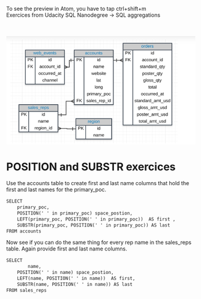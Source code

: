 
To see the preview in Atom, you have to tap ctrl+shift+m </br>
Exercices from Udacity SQL Nanodegree -> SQL aggregations  </br> </br> </br>


![](assets/groupy_by-82530243.PNG)

# POSITION and SUBSTR  exercices

Use the accounts table to create first and last name columns that hold the first and last names for the primary_poc.
```
SELECT
	primary_poc,
    POSITION(' ' in primary_poc) space_postion,
    LEFT(primary_poc, POSITION(' ' in primary_poc))  AS first ,
    SUBSTR(primary_poc, POSITION(' ' in primary_poc)) AS last                             
FROM accounts
```

Now see if you can do the same thing for every rep name in the sales_reps table. Again provide first and last name columns.
```
SELECT
		name,
    POSITION(' ' in name) space_postion,
    LEFT(name, POSITION(' ' in name))  AS first,
    SUBSTR(name, POSITION(' ' in name)) AS last                                
FROM sales_reps
```
